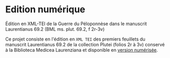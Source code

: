 # Edition numérique
Édition en XML-TEI de la Guerre du Péloponnèse dans le manuscrit Laurentianus 69.2 (BML ms. plut. 69.2, f 2r-3v)

Ce projet consiste en l'édition en `XML TEI` des premiers feuillets du manuscrit Laurentianus 69.2 de la collection Plutei (folios 2r à 3v) conservé à la Biblioteca Medicea Laurenziana et disponible en [version numérisée](http://mss.bmlonline.it/s.aspx?Id=AWOItqraI1A4r7GxMMPB&c=Thucydides#/book).


